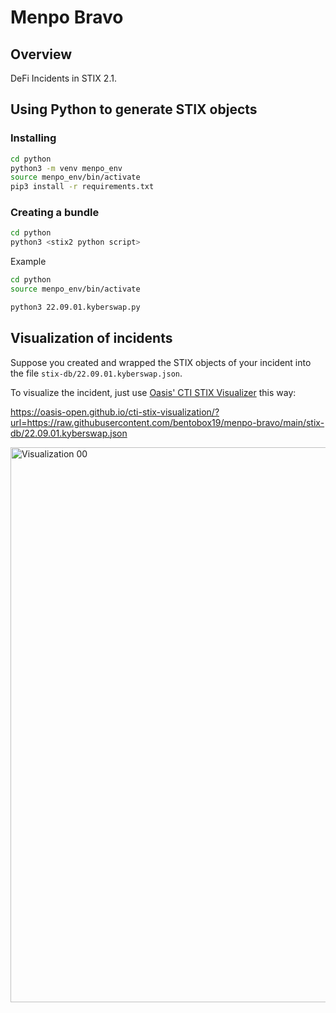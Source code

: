 # Menpo Bravo

## Overview

DeFi Incidents in STIX 2.1.

## Using Python to generate STIX objects

### Installing

```bash
cd python
python3 -m venv menpo_env
source menpo_env/bin/activate
pip3 install -r requirements.txt
```

### Creating a bundle

```bash
cd python
python3 <stix2 python script>
```

Example

```bash
cd python
source menpo_env/bin/activate

python3 22.09.01.kyberswap.py
```
## Visualization of incidents

Suppose you created and wrapped the STIX objects of your incident into the file `stix-db/22.09.01.kyberswap.json`.

To visualize the incident, just use [Oasis' CTI STIX Visualizer](https://oasis-open.github.io/cti-stix-visualization/) this way:

https://oasis-open.github.io/cti-stix-visualization/?url=https://raw.githubusercontent.com/bentobox19/menpo-bravo/main/stix-db/22.09.01.kyberswap.json

<img width="888" alt="Visualization 00" src="https://user-images.githubusercontent.com/85324266/232174604-41c2ba3b-57dd-4c10-975d-5845b7dbf5ef.png">
